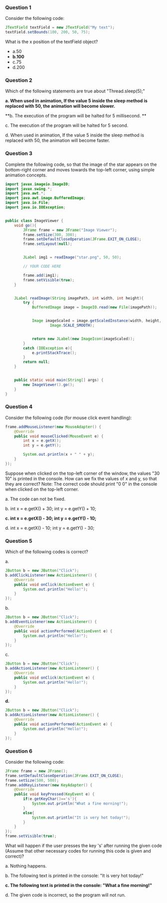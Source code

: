 ### Question 1

Consider the following code:

```java
JTextField textField = new JTextField("My text");
textField.setBounds(100, 200, 50, 75);
```
What is the x position of the textField object?
- a.50
- **b.100**
- c.75
- d.200

### Question 2
Which of the following statements are true about "Thread.sleep(5);" 

**a. When used in animation, If the value 5 inside the sleep method is replaced with 50,  the animation will become slower.**

**b. The execution of the program will be halted for 5 millisecond. **

c. The execution of the program will be halted for 5 second. 

d. When used in animation, If the value 5 inside the sleep method is replaced with 50,  the animation will become faster.

### Question 3
Complete the following code, so that the image of the star appears on the bottom-right corner and moves towards the top-left corner, using simple animation concepts.


```java
import javax.imageio.ImageIO;
import javax.swing.*;
import java.awt.*;
import java.awt.image.BufferedImage;
import java.io.File;
import java.io.IOException;


public class ImageViewer {
    void go(){
        JFrame frame = new JFrame("Image Viewer");
        frame.setSize(300, 300);
        frame.setDefaultCloseOperation(JFrame.EXIT_ON_CLOSE);
        frame.setLayout(null);


        JLabel img1 = readImage("star.png", 50, 50);

        // YOUR CODE HERE

        frame.add(img1);
        frame.setVisible(true);
    }


    JLabel readImage(String imagePath, int width, int height){
        try {
            BufferedImage image = ImageIO.read(new File(imagePath));


            Image imageScaled = image.getScaledInstance(width, height,
                    Image.SCALE_SMOOTH);


            return new JLabel(new ImageIcon(imageScaled));
        }
        catch (IOException e){
            e.printStackTrace();
        }
        return null;
    }


    public static void main(String[] args) {
        new ImageViewer().go();
    }
}

```

### Question 4
Consider the following code (for mouse click event handling):

```java
frame.addMouseListener(new MouseAdapter() {
    @Override
    public void mouseClicked(MouseEvent e) {
        int x = e.getX();
        int y = e.getY();

        System.out.println(x + " " + y); 
    }
});
```
Suppose when clicked on the top-left corner of the window, the values "30 10" is printed in the console. How can we fix the values of x and y, so that they are correct?
Note: The correct code should print "0 0" in the console when clicked on the top-left corner.


a. 
The code can not be fixed.


b.
int x = e.getX() + 30;
int y = e.getY() + 10;


**c.
int x = e.getX() - 30;
int y = e.getY() - 10;**


d.
int x = e.getX() - 10;
int y = e.getY() - 30;

### Question 5
Which of the following codes is correct?


a.
```java
JButton b = new JButton("Click");
b.addClickListener(new ActionListener() {
    @Override
    public void onClick(ActionEvent e) {
        System.out.println("Hello!");
    }
});
```


b.
```java
JButton b = new JButton("Click");
b.addEventListener(new ActionListener() {
    @Override
    public void actionPerformed(ActionEvent e) {
        System.out.println("Hello!");
    }
});
```

c.
```java
JButton b = new JButton("Click");
b.addActionListener(new ActionListener() {
    @Override
    public void onClick(ActionEvent e) {
        System.out.println("Hello!");
    }
});
```

**d.**
```java
JButton b = new JButton("Click");
b.addActionListener(new ActionListener() {
    @Override
    public void actionPerformed(ActionEvent e) {
        System.out.println("Hello!");
    }
});
```

### Question 6
Consider the following code: 

```java
JFrame frame = new JFrame();
frame.setDefaultCloseOperation(JFrame.EXIT_ON_CLOSE); 
frame.setSize(500, 500); 
frame.addKeyListener(new KeyAdapter() {
    @Override
    public void keyPressed(KeyEvent e) {
        if(e.getKeyChar()=='s'){
            System.out.println("What a fine morning!");
        }
        else{
            System.out.println("It is very hot today!");
        }
    }
});
frame.setVisible(true);
```

What will happen if the user presses the key 's' after running the given code (Assume that other necessary codes for running this code is given and correct)?

a. Nothing happens.

b. The following text is printed in the console: 
"It is very hot today!"

**c. The following text is printed in the console: 
"What a fine morning!"**

d. The given code is incorrect, so the program will not run.
